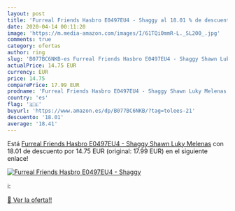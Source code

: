 ```yaml
---
layout: post
title: 'Furreal Friends Hasbro E0497EU4 - Shaggy al 18.01 % de descuento'
date: 2020-04-14 00:11:20
image: 'https://m.media-amazon.com/images/I/61TQi0mmR-L._SL200_.jpg'
comments: true
category: ofertas
author: ring
slug: 'B077BC6NKB-es Furreal Friends Hasbro E0497EU4 - Shaggy Shawn Luky Melenas'
actualPrice: 14.75 EUR
currency: EUR
price: 14.75
comparePrice: 17.99 EUR
prodname: 'Furreal Friends Hasbro E0497EU4 - Shaggy Shawn Luky Melenas'
country: 'es'
flag: '🇪🇸'
buyurl: 'https://www.amazon.es/dp/B077BC6NKB/?tag=tolees-21'
descuento: '18.01'
average: '18.41'
---
```


Está [Furreal Friends Hasbro E0497EU4 - Shaggy Shawn Luky Melenas](https://www.amazon.es/dp/B077BC6NKB/?tag=tolees-21) con 18.01 de descuento por 14.75 EUR (original: 17.99 EUR) en el siguiente enlace!

[![Furreal Friends Hasbro E0497EU4 - Shaggy](https://m.media-amazon.com/images/I/61TQi0mmR-L._SL200_.jpg)](https://www.amazon.es/dp/B077BC6NKB/?tag=tolees-21)

ℹ️:


[🛒 Ver la oferta!!](https://www.amazon.es/dp/B077BC6NKB/?tag=tolees-21)
